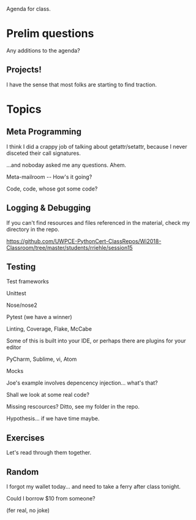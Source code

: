 Agenda for class.


Prelim questions
================

Any additions to the agenda?


Projects!
---------

I have the sense that most folks are starting to find traction.


Topics
======

Meta Programming
----------------

I think I did a crappy job of talking about getattr/setattr, because I never disceted their call signatures.

...and noboday asked me any questions.  Ahem.

Meta-mailroom -- How's it going?

Code, code, whose got some code?


Logging & Debugging
-------------------

If you can't find resources and files referenced in the material, check my directory in the repo.

https://github.com/UWPCE-PythonCert-ClassRepos/Wi2018-Classroom/tree/master/students/rriehle/session15


Testing
-------

Test frameworks

  Unittest

  Nose/nose2

  Pytest  (we have a winner)

Linting, Coverage, Flake, McCabe

  Some of this is built into your IDE, or perhaps there are plugins for your editor

  PyCharm, Sublime, vi, Atom

Mocks

Joe's example involves depencency injection... what's that?

Shall we look at some real code?

Missing rescources?  Ditto, see my folder in the repo.

Hypothesis... if we have time maybe.


Exercises
---------

Let's read through them together.


Random
------

I forgot my wallet today... and need to take a ferry after class tonight.

Could I borrow $10 from someone?

(fer real, no joke)

